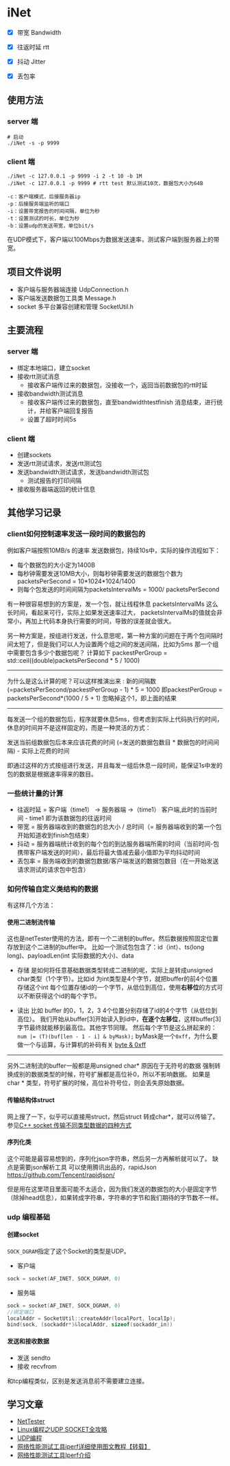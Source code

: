 # iNet

- [x] 带宽 Bandwidth
- [x] 往返时延 rtt
- [x] 抖动 Jitter
- [x] 丢包率


## 使用方法

### server 端

```shell script
# 启动
./iNet -s -p 9999
```

### client 端

```shell script
./iNet -c 127.0.0.1 -p 9999 -i 2 -t 10 -b 1M 
./iNet -c 127.0.0.1 -p 9999 # rtt test 默认测试10次，数据包大小为64B
```

```shell
-c：客户端模式，后接服务器ip
-p：后接服务端监听的端口
-i：设置带宽报告的时间间隔，单位为秒
-t：设置测试的时长，单位为秒
-b：设置udp的发送带宽，单位bit/s
```

在UDP模式下，客户端以100Mbps为数据发送速率，测试客户端到服务器上的带宽。


## 项目文件说明

* 客户端与服务器端连接 UdpConnection.h
* 客户端发送数据包工具类 Message.h
* socket 多平台兼容创建和管理 SocketUtil.h


## 主要流程

### server 端

- 绑定本地端口，建立socket
- 接收rtt测试消息
    - 接收客户端传过来的数据包，没接收一个，返回当前数据包的rtt时延
- 接收bandwidth测试消息
    - 接收客户端传过来的数据包，直至bandwidthtestfinish 消息结束，进行统计，并给客户端回复报告
    - 设置了超时时间5s
    

### client 端

- 创建sockets
- 发送rtt测试请求，发送rtt测试包
- 发送bandwidth测试请求，发送bandwidth测试包
    - 测试报告的打印间隔
- 接收服务器端返回的统计信息


## 其他学习记录

### client如何控制速率发送一段时间的数据包的

例如客户端按照10MB/s 的速率 发送数据包，持续10s中，实际的操作流程如下：

* 每个数据包的大小定为1400B
* 每秒钟需要发送10MB大小，则每秒钟需要发送的数据包个数为  packetsPerSecond = 10\*1024\*1024/1400
* 则每个包发送的时间间隔为packetsIntervalMs =  1000/ packetsPerSecond

有一种很容易想到的方案是，发一个包，就让线程休息 packetsIntervalMs 这么长时间，看起来可行，实际上如果发送速率过大，
packetsIntervalMs的值就会非常小，再加上代码本身执行需要的时间，导致的误差就会很大。

另一种方案是，按组进行发送，什么意思呢，第一种方案的问题在于两个包间隔时间太短了，但是我们可以人为设置两个组之间的发送间隔，比如为5ms
那一个组中需要包含多少个数据包呢？ 计算如下
packestPerGroup = std::ceil((double)packetsPerSecond * 5 / 1000)

----

为什么是这么计算的呢？可以这样推演出来 :
新的间隔数(=packetsPerSecond/packestPerGroup - 1) * 5 = 1000
即packestPerGroup = packetsPerSecond*(1000 / 5 + 1)  忽略掉这个1，即上面的结果


---

每发送一个组的数据包后，程序就要休息5ms，但考虑到实际上代码执行的时间，休息的时间并不是这样固定的，而是一种灵活的方式：

发送当前组数据包后本来应该花费的时间 (=发送的数据包数目 * 数据包的时间间隔) - 实际上花费的时间

即通过这样的方式按组进行发送，并且每发一组后休息一段时间，能保证1s中发的包的数据是根据速率得来的数目。

### 一些统计量的计算

* 往返时延 = 客户端（time1） -> 服务器端 ->（time1） 客户端,此时的当前时间 - time1 即为该数据包的往返时间
* 带宽 = 服务器端收到的数据包的总大小 / 总时间（= 服务器端收到的第一个包开始知道收到finish包结束）
* 抖动 = 服务器端统计收到的每个包的到达服务器端所需的时间（当前时间-包携带客户端发送的时间），最后将最大值减去最小值即为平均抖动时间
* 丢包率 = 服务端收到的数据包数据/客户端发送的数据包数目（在一开始发送请求测试的请求包中包含）

### 如何传输自定义类结构的数据

有这样几个方法：

#### 使用二进制流传输

这也是netTester使用的方法，即有一个二进制的buffer。然后数据按照固定位置存放到这个二进制的buffer中。
比如一个测试包包含了：id（int）、ts(long long)、payloadLen(int 实际数据的大小)、data

* 存储
是如何将任意基础数据类型转成二进制的呢，实际上是转成unsigned char类型（1个字节）。比如id 为int类型是4个字节，就把buffer的前4个位置存储这个int
每个位置存储id的一个字节，从低位到高位，使用**右移位**的方式可以不断获得这个id的每个字节。

* 读出
比如 buffer 的0，1，2，3 4个位置分别存储了id的4个字节（从低位到高位）。
我们开始从buffer[3]开始读入到id中，**在逐个左移位**，这样buffer[3] 字节最终就能移到最高位。其他字节同理。
然后每个字节是这么拼起来的：`num |= (T)(buf[len - 1 - i] & byMask);` byMask是一个`0xff`，为什么要做一个与运算，与计算机的补码有关
[byte & 0xff](https://my.oschina.net/andyfeng/blog/1621012)

----

另外二进制流的buffer一般都是用unsigned char* 原因在于无符号的数据 强制转换成别的数据类型的时候，符号扩展都是高位补0，所以不影响数据。
如果是char * 类型，符号扩展的时候，高位补符号位，则会丢失原始数据。

#### 传输结构体struct

网上搜了一下，似乎可以直接用struct，然后struct 转成char*，就可以传输了。
参见[C++ socket 传输不同类型数据的四种方式](https://www.cnblogs.com/lvchaoshun/p/6535992.html)


#### 序列化类
这个可能是最容易想到的，序列化json字符串，然后另一方再解析就可以了。
缺点是需要json解析工具
可以使用腾讯出品的，rapidJson
https://github.com/Tencent/rapidjson/

但是用在这里项目里面可能不太适合，因为我们发送的数据包的大小是固定字节（除掉head信息），如果转成字符串，字符串的字节和我们期待的字节数不一样。


### udp 编程基础

#### 创建socket

`SOCK_DGRAM`指定了这个Socket的类型是UDP。

* 客户端  
```c++
sock = socket(AF_INET, SOCK_DGRAM, 0)
```

* 服务端

```c++
sock = socket(AF_INET, SOCK_DGRAM, 0)
//绑定端口
localAddr = SocketUtil::createAddr(localPort, localIp);
bind(sock, (sockaddr*)&localAddr, sizeof(sockaddr_in))
```

#### 发送和接收数据
* 发送 sendto
* 接收 recvfrom


和tcp编程类似，区别是发送消息前不需要建立连接。

## 学习文章

* [NetTester](http://gitea.seekloud.org:50081/Tao/NetTester)
* [Linux编程之UDP SOCKET全攻略](https://www.cnblogs.com/skyfsm/p/6287787.html)
* [UDP编程](https://www.liaoxuefeng.com/wiki/1016959663602400/1017790181885952)
* [网络性能测试工具iperf详细使用图文教程【转载】](https://www.cnblogs.com/yingsong/p/5682080.html)
* [网络性能测试工具Iperf介绍](https://www.sdnlab.com/2961.html)